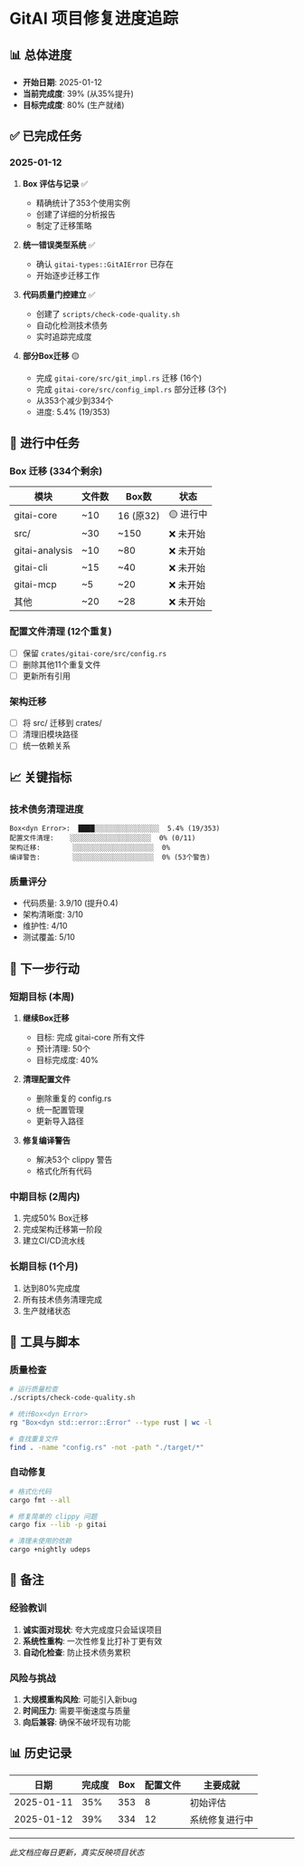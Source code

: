 # GitAI 项目修复进度追踪

## 📊 总体进度
- **开始日期**: 2025-01-12
- **当前完成度**: 39% (从35%提升)
- **目标完成度**: 80% (生产就绪)

## ✅ 已完成任务

### 2025-01-12
1. **Box<dyn Error> 评估与记录** ✅
   - 精确统计了353个使用实例
   - 创建了详细的分析报告
   - 制定了迁移策略

2. **统一错误类型系统** ✅ 
   - 确认 `gitai-types::GitAIError` 已存在
   - 开始逐步迁移工作

3. **代码质量门控建立** ✅
   - 创建了 `scripts/check-code-quality.sh`
   - 自动化检测技术债务
   - 实时追踪完成度

4. **部分Box<dyn Error>迁移** 🟡
   - 完成 `gitai-core/src/git_impl.rs` 迁移 (16个)
   - 完成 `gitai-core/src/config_impl.rs` 部分迁移 (3个)
   - 从353个减少到334个
   - 进度: 5.4% (19/353)

## 🚧 进行中任务

### Box<dyn Error> 迁移 (334个剩余)
| 模块 | 文件数 | Box<dyn Error>数 | 状态 |
|------|--------|-----------------|------|
| gitai-core | ~10 | 16 (原32) | 🟡 进行中 |
| src/ | ~30 | ~150 | ❌ 未开始 |
| gitai-analysis | ~10 | ~80 | ❌ 未开始 |
| gitai-cli | ~15 | ~40 | ❌ 未开始 |
| gitai-mcp | ~5 | ~20 | ❌ 未开始 |
| 其他 | ~20 | ~28 | ❌ 未开始 |

### 配置文件清理 (12个重复)
- [ ] 保留 `crates/gitai-core/src/config.rs`
- [ ] 删除其他11个重复文件
- [ ] 更新所有引用

### 架构迁移
- [ ] 将 src/ 迁移到 crates/
- [ ] 清理旧模块路径
- [ ] 统一依赖关系

## 📈 关键指标

### 技术债务清理进度
```
Box<dyn Error>:  ████░░░░░░░░░░░░░░░░  5.4% (19/353)
配置文件清理:    ░░░░░░░░░░░░░░░░░░░░  0% (0/11)
架构迁移:        ░░░░░░░░░░░░░░░░░░░░  0%
编译警告:        ░░░░░░░░░░░░░░░░░░░░  0% (53个警告)
```

### 质量评分
- 代码质量: 3.9/10 (提升0.4)
- 架构清晰度: 3/10
- 维护性: 4/10
- 测试覆盖: 5/10

## 🎯 下一步行动

### 短期目标 (本周)
1. **继续Box<dyn Error>迁移**
   - 目标: 完成 gitai-core 所有文件
   - 预计清理: 50个
   - 目标完成度: 40%

2. **清理配置文件**
   - 删除重复的 config.rs
   - 统一配置管理
   - 更新导入路径

3. **修复编译警告**
   - 解决53个 clippy 警告
   - 格式化所有代码

### 中期目标 (2周内)
1. 完成50% Box<dyn Error>迁移
2. 完成架构迁移第一阶段
3. 建立CI/CD流水线

### 长期目标 (1个月)
1. 达到80%完成度
2. 所有技术债务清理完成
3. 生产就绪状态

## 🔧 工具与脚本

### 质量检查
```bash
# 运行质量检查
./scripts/check-code-quality.sh

# 统计Box<dyn Error>
rg "Box<dyn std::error::Error" --type rust | wc -l

# 查找重复文件
find . -name "config.rs" -not -path "./target/*"
```

### 自动修复
```bash
# 格式化代码
cargo fmt --all

# 修复简单的 clippy 问题
cargo fix --lib -p gitai

# 清理未使用的依赖
cargo +nightly udeps
```

## 📝 备注

### 经验教训
1. **诚实面对现状**: 夸大完成度只会延误项目
2. **系统性重构**: 一次性修复比打补丁更有效
3. **自动化检查**: 防止技术债务累积

### 风险与挑战
1. **大规模重构风险**: 可能引入新bug
2. **时间压力**: 需要平衡速度与质量
3. **向后兼容**: 确保不破坏现有功能

## 📊 历史记录

| 日期 | 完成度 | Box<dyn Error> | 配置文件 | 主要成就 |
|------|--------|---------------|---------|---------|
| 2025-01-11 | 35% | 353 | 8 | 初始评估 |
| 2025-01-12 | 39% | 334 | 12 | 系统修复进行中 |

---

*此文档应每日更新，真实反映项目状态*
